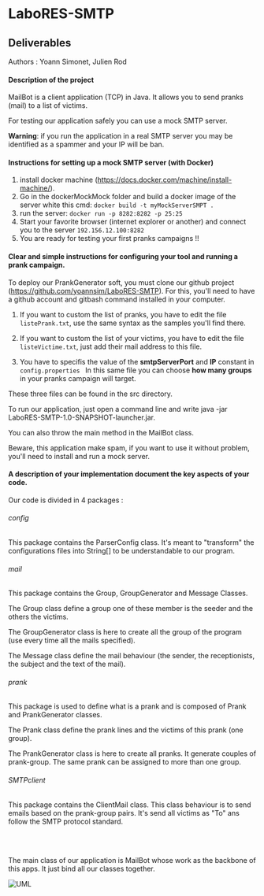 # LaboRES-SMTP

## Deliverables

Authors : Yoann Simonet, Julien Rod

#### Description of the project

MailBot is a client application (TCP) in Java. It allows you to send pranks (mail) to a list of victims.

For testing our application safely you can use a mock SMTP server.
  
**Warning**: if you run the application in a real SMTP server you may be identified as a spammer and your IP will be ban. 
 
#### Instructions for setting up a mock SMTP server (with Docker) 

1. install docker machine (https://docs.docker.com/machine/install-machine/).
2. Go in the dockerMockMock folder and build a docker image of the server white this cmd: `docker build -t myMockServerSMPT .` 
3.    run the server:    `docker run -p 8282:8282 -p 25:25`
4.    Start your favorite browser (internet explorer or another) and connect you to the server 
    `192.156.12.100:8282`
5. You are ready for testing your first pranks campaigns !!

#### Clear and simple instructions for configuring your tool and running a prank campaign. 

To deploy our PrankGenerator soft, you must clone our github project (https://github.com/yoannsim/LaboRES-SMTP). For this,
you'll need to have a github account and gitbash command installed in your computer.

1.  If you want to custom the list of pranks, you have to edit the file ```listePrank.txt```, use the same syntax as the samples you'll find there.

2.  If you want to custom the list of your victims, you have to edit the file ```listeVictime.txt```, just add their mail address to this file.

3.  You have to specifis the value of the **smtpServerPort** and **IP** constant in ```config.properties ``` 
In this same file you can choose **how many groups** in your pranks campaign will target.

These three files can be found in the src directory.

To run our application, just open a command line and write java -jar LaboRES-SMTP-1.0-SNAPSHOT-launcher.jar.

You can also throw the main method in the MailBot class.

Beware, this application make spam, if you want to use it without problem, you'll need to install and run a mock server.

#### A description of your implementation document the key aspects of your code. 

Our code is divided in 4 packages :

###### config

This package contains the ParserConfig class. It's meant to "transform" the configurations files into String[] to be
understandable to our program.

###### mail

This package contains the Group, GroupGenerator and Message Classes.

The Group class define a group one of these member is the seeder and the others the victims.

The GroupGenerator class is here to create all the group of the program (use every time all the mails specified).

The Message class define the mail behaviour (the sender, the receptionists, the subject and the text of the mail).

###### prank

This package is used to define what is a prank and is composed of Prank and PrankGenerator classes.

The Prank class define the prank lines and the victims of this prank (one group).

The PrankGenerator class is here to create all pranks. It generate couples of prank-group. The same
prank can be assigned to more than one group.

###### SMTPclient

This package contains the ClientMail class. This class behaviour is to send emails based
on the prank-group pairs. It's send all victims as "To" ans follow the SMTP protocol standard.

<br><br>


The main class of our application is MailBot whose work as the backbone of this apps. It just bind
all our classes together.



![UML](https://user-images.githubusercontent.com/47739482/56092624-a36ae680-5ebe-11e9-8c32-8ac070e85806.PNG)
